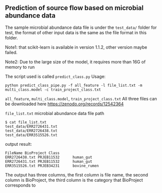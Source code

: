 ## Prediction of source flow based on microbial abundance data
The sample microbial abundance data file is under the `test_data/` folder for test, the format of other input data is the same as the file format in this folder.

Note1: that scikit-learn is available in version 1.1.2, other version maybe failed.

Note2: Due to the large size of the model, it requires more than 16G of memory to run

The script used is called `predict_class.py`
Usage:
```shell
python predict_class_pipe.py -f all_feature -l file_list.txt -m multi_class.model -c train_project_class.txt
```
`all_feature`, `multi_class.model`, `train_project_class.txt`
All three files can be downloaded here https://zenodo.org/records/12542364

`file_list.txt` microbial abundance data file path
```shell
$ cat file_list.txt
test_data/ERR2726431.txt
test_data/ERR2726438.txt
test_data/ERR3515526.txt
```
output result:
```shell
FileName BioProject Class
ERR2726438.txt PRJEB11532      human_gut
ERR2726431.txt PRJEB11532      human_gut
ERR3515526.txt PRJEB34231      bovine_rumen
```
The output has three columns, the first column is file name, the second column is BioProject, the third column is the category that BioProject corresponds to
